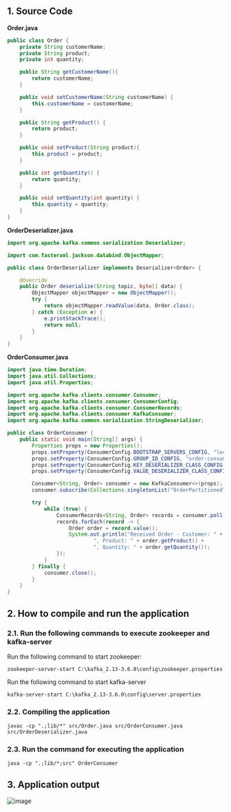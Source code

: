 ## 1. Source Code

**Order.java**

```java
public class Order {
    private String customerName;
    private String product;
    private int quantity;

    public String getCustomerName(){
        return customerName;
    }

    public void setCustomerName(String customerName) {
        this.customerName = customerName;
    }

    public String getProduct() {
        return product;
    }

    public void setProduct(String product){
        this.product = product;
    }

    public int getQuantity() {
        return quantity;
    }

    public void setQuantity(int quantity) {
        this.quantity = quantity;
    }
}
```

**OrderDeserializer.java**

```java
import org.apache.kafka.common.serialization.Deserializer;

import com.fasterxml.jackson.databind.ObjectMapper;

public class OrderDeserializer implements Deserializer<Order> {

    @Override
    public Order deserialize(String topic, byte[] data) {
        ObjectMapper objectMapper = new ObjectMapper();
        try {
            return objectMapper.readValue(data, Order.class);
        } catch (Exception e) {
            e.printStackTrace();
            return null;
        }
    }
}
```

**OrderConsumer.java**

```java
import java.time.Duration;
import java.util.Collections;
import java.util.Properties;

import org.apache.kafka.clients.consumer.Consumer;
import org.apache.kafka.clients.consumer.ConsumerConfig;
import org.apache.kafka.clients.consumer.ConsumerRecords;
import org.apache.kafka.clients.consumer.KafkaConsumer;
import org.apache.kafka.common.serialization.StringDeserializer;

public class OrderConsumer {
    public static void main(String[] args) {
        Properties props = new Properties();
        props.setProperty(ConsumerConfig.BOOTSTRAP_SERVERS_CONFIG, "localhost:9092");
        props.setProperty(ConsumerConfig.GROUP_ID_CONFIG, "order-consumer-group");
        props.setProperty(ConsumerConfig.KEY_DESERIALIZER_CLASS_CONFIG, StringDeserializer.class.getName());
        props.setProperty(ConsumerConfig.VALUE_DESERIALIZER_CLASS_CONFIG, OrderDeserializer.class.getName());

        Consumer<String, Order> consumer = new KafkaConsumer<>(props);
        consumer.subscribe(Collections.singletonList("OrderPartitionedTopic"));

        try {
            while (true) {
                ConsumerRecords<String, Order> records = consumer.poll(Duration.ofMillis(100));
                records.forEach(record -> {
                    Order order = record.value();
                    System.out.println("Received Order - Customer: " + order.getCustomerName() +
                            ", Product: " + order.getProduct() +
                            ", Quantity: " + order.getQuantity());
                });
            }
        } finally {
            consumer.close();
        }
    }
}
```

## 2. How to compile and run the application

### 2.1. Run the following commands to execute zookeeper and kafka-server

Run the following command to start zookeeper:

```
zookeeper-server-start C:\kafka_2.13-3.6.0\config\zookeeper.properties
```

Run the following command to start kafka-server

```
kafka-server-start C:\kafka_2.13-3.6.0\config\server.properties
```

### 2.2. Compiling the application

```
javac -cp ".;lib/*" src/Order.java src/OrderConsumer.java src/OrderDeserializer.java
```

### 2.3. Run the command for executing the application

```
java -cp ".;lib/*;src" OrderConsumer
```

## 3. Application output

![image](https://github.com/luiscoco/Kafka_Java_Consumer_Serialize_message_to_JSON_sample2/assets/32194879/b84cfed5-1545-4345-8a61-9db74aaa8bc6)
